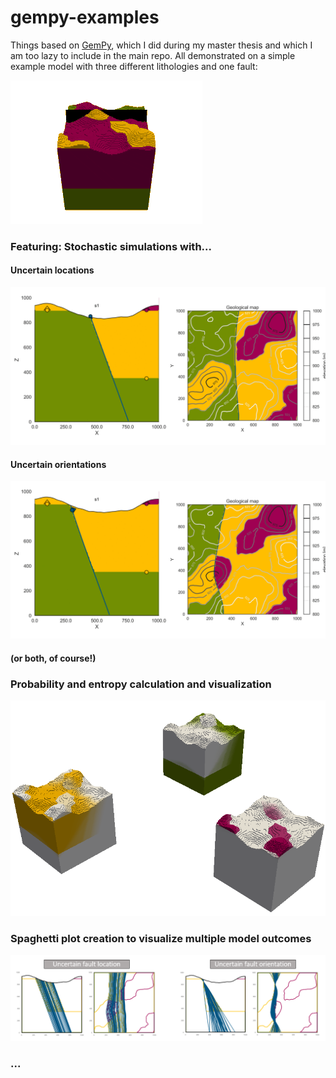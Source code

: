 # gempy-examples
Things based on [GemPy](https://github.com/cgre-aachen/gempy), which I did during my master thesis and which I am too lazy to include in the main repo. All demonstrated on a simple example model with three different lithologies and one fault:

![](figs/test3.gif)

### Featuring: Stochastic simulations with... 
#### Uncertain locations
![](figs/loc_unc.gif)
#### Uncertain orientations
![](figs/or_unc.gif)
#### (or both, of course!)

### Probability and entropy calculation and visualization
![](figs/prob2entropy.gif)
### Spaghetti plot creation to visualize multiple model outcomes
![](figs/spaghetti.png)

### ...